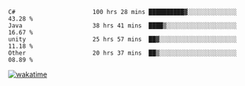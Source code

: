 <!--START_SECTION:waka-->

```text
C#                      100 hrs 28 mins ██████████▓░░░░░░░░░░░░░░   43.28 %
Java                    38 hrs 41 mins  ████▒░░░░░░░░░░░░░░░░░░░░   16.67 %
unity                   25 hrs 57 mins  ██▓░░░░░░░░░░░░░░░░░░░░░░   11.18 %
Other                   20 hrs 37 mins  ██▒░░░░░░░░░░░░░░░░░░░░░░   08.89 %
```

<!--END_SECTION:waka-->
[![wakatime](https://wakatime.com/badge/user/6c2f442e-41b4-42e3-bc06-d5d8203ad1da.svg)](https://wakatime.com/@6c2f442e-41b4-42e3-bc06-d5d8203ad1da)
